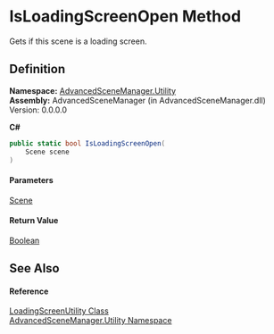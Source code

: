 # IsLoadingScreenOpen Method

Gets if this scene is a loading screen.

## Definition

**Namespace:** [AdvancedSceneManager.Utility](N_AdvancedSceneManager_Utility.md)\
**Assembly:** AdvancedSceneManager (in AdvancedSceneManager.dll) Version: 0.0.0.0

**C#**

```c#
public static bool IsLoadingScreenOpen(
	Scene scene
)
```

#### Parameters

&#x20; [Scene](T_AdvancedSceneManager_Models_Scene.md)&#x20;

#### Return Value

[Boolean](https://learn.microsoft.com/dotnet/api/system.boolean)

## See Also

#### Reference

[LoadingScreenUtility Class](T_AdvancedSceneManager_Utility_LoadingScreenUtility.md)\
[AdvancedSceneManager.Utility Namespace](N_AdvancedSceneManager_Utility.md)
